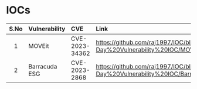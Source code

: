 # IOCs
| S.No | Vulnerability            | CVE   | Link |
|:-----:|:----------------|:---------|:--------------------|
|1  | MOVEit  | CVE-2023-34362 | https://github.com/raj1997/IOC/blob/ed021201b4c0bb9794abf15ed20f9b2569c43bef/Zero-Day%20Vulnerability%20IOC/MOVEit%20Transfer/README.md  |
|2 | Barracuda ESG  | CVE-2023-2868 | https://github.com/raj1997/IOC/blob/ed021201b4c0bb9794abf15ed20f9b2569c43bef/Zero-Day%20Vulnerability%20IOC/Barracuda%20ESG/README.md  |
